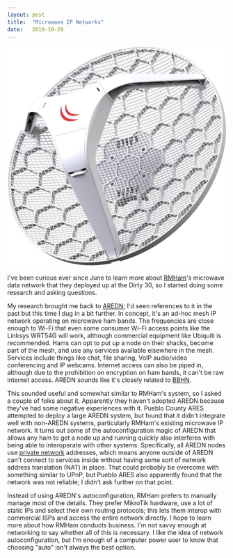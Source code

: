 ```yaml
---
layout: post
title:  "Microwave IP Networks"
date:   2019-10-29
---
```

![MikroTik LHG](/assets/mikrotik-lhg.jpg)

I've been curious ever since June to learn more about [RMHam](https://www.rmham.org/)'s microwave
data network that they deployed up at the Dirty 30, so I started doing some research and asking
questions.

My research brought me back to [AREDN](https://www.arednmesh.org/); I'd seen references to it in the
past but this time I dug in a bit further. In concept, it's an ad-hoc mesh IP network operating on
microwave ham bands. The frequencies are close enough to Wi-Fi that even some consumer Wi-Fi access
points like the Linksys WRT54G will work, although commercial equipment like Ubiquiti is
recommended. Hams can opt to put up a node on their shacks, become part of the mesh, and use any
services available elsewhere in the mesh. Services include things like chat, file sharing, VoIP
audio/video conferencing and IP webcams. Internet access can also be piped in, although due to the
prohibition on encryption on ham bands, it can't be raw internet access. AREDN sounds like it's
closely related to [BBHN](http://www.broadband-hamnet.org/).

This sounded useful and somewhat similar to RMHam's system, so I asked a couple of folks about it.
Apparently they haven't adopted AREDN because they've had some negative experiences with it. Pueblo
County ARES attempted to deploy a large AREDN system, but found that it didn't integrate well with
non-AREDN systems, particularly RMHam's existing microwave IP network. It turns out some of the
autoconfiguration magic of AREDN that allows any ham to get a node up and running quickly also
interferes with being able to interoperate with other systems. Specifically, all AREDN nodes
use [private network](https://en.wikipedia.org/wiki/Private_network) addresses, which means anyone
outside of AREDN can't connect to services inside without having some sort of network address
translation (NAT) in place. That could probably be overcome with something similar to UPnP, but
Pueblo ARES also apparently found that the network was not reliable; I didn't ask further on that
point.

Instead of using AREDN's autoconfiguration, RMHam prefers to manually manage most of the details.
They prefer MikroTik hardware, use a lot of static IPs and select their own routing protocols; this
lets them interop with commercial ISPs and access the entire network directly. I hope to learn more
about how RMHam conducts business. I'm not savvy enough at networking to say whether all of this is
necessary. I like the idea of network autoconfiguration, but I'm enough of a computer power user to
know that choosing "auto" isn't always the best option.
